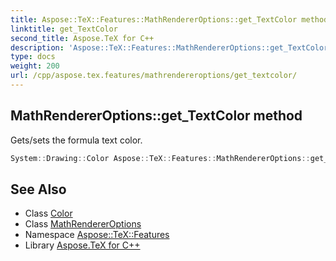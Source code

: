 ```yaml
---
title: Aspose::TeX::Features::MathRendererOptions::get_TextColor method
linktitle: get_TextColor
second_title: Aspose.TeX for C++
description: 'Aspose::TeX::Features::MathRendererOptions::get_TextColor method. Gets/sets the formula text color in C++.'
type: docs
weight: 200
url: /cpp/aspose.tex.features/mathrendereroptions/get_textcolor/
---
```

## MathRendererOptions::get_TextColor method


Gets/sets the formula text color.

```cpp
System::Drawing::Color Aspose::TeX::Features::MathRendererOptions::get_TextColor() const
```

## See Also

* Class [Color](../../../system.drawing/color/)
* Class [MathRendererOptions](../)
* Namespace [Aspose::TeX::Features](../../)
* Library [Aspose.TeX for C++](../../../)
